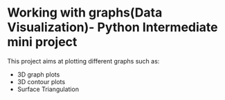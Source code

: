# Working with graphs(Data Visualization)- Python Intermediate mini project

This project aims at plotting different graphs such as:
- 3D graph plots
- 3D contour plots
- Surface Triangulation
